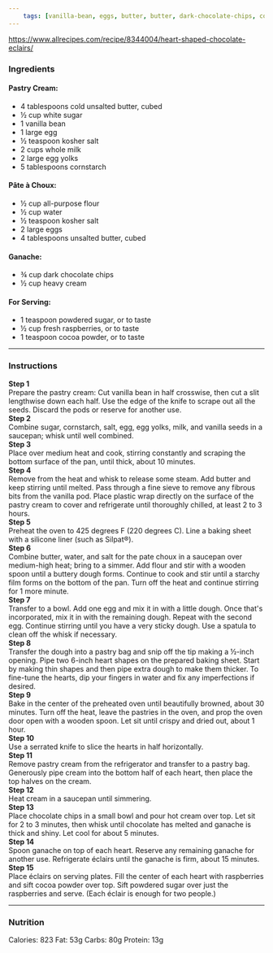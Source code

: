 ```yaml
---
	tags: [vanilla-bean, eggs, butter, butter, dark-chocolate-chips, cocoa-powder, corn, whole-milk, salt, eggs, raspberries, white-sugar, powdered-sugar, all-purpose-flour, eggs, heavy-cream]
---
```


https://www.allrecipes.com/recipe/8344004/heart-shaped-chocolate-eclairs/

### Ingredients

#### Pastry Cream:  
* 4 tablespoons cold unsalted butter, cubed
* ½ cup white sugar
* 1  vanilla bean
* 1 large egg
* ½ teaspoon kosher salt
* 2 cups whole milk
* 2 large egg yolks
* 5 tablespoons cornstarch
#### Pâte à Choux:  
* ½ cup all-purpose flour
* ½ cup water
* ½ teaspoon kosher salt
* 2 large eggs
* 4 tablespoons unsalted butter, cubed
#### Ganache:  
* ¾ cup dark chocolate chips
* ½ cup heavy cream
#### For Serving:  
* 1 teaspoon powdered sugar, or to taste
* ½ cup fresh raspberries, or to taste
* 1 teaspoon cocoa powder, or to taste

---

### Instructions

**Step 1**  
Prepare the pastry cream: Cut vanilla bean in half crosswise, then cut a slit lengthwise down each half. Use the edge of the knife to scrape out all the seeds. Discard the pods or reserve for another use.  
**Step 2**  
Combine sugar, cornstarch, salt, egg, egg yolks, milk, and vanilla seeds in a saucepan; whisk until well combined.  
**Step 3**  
Place over medium heat and cook, stirring constantly and scraping the bottom surface of the pan, until thick, about 10 minutes.  
**Step 4**  
Remove from the heat and whisk to release some steam. Add butter and keep stirring until melted. Pass through a fine sieve to remove any fibrous bits from the vanilla pod. Place plastic wrap directly on the surface of the pastry cream to cover and refrigerate until thoroughly chilled, at least 2 to 3 hours.  
**Step 5**  
Preheat the oven to 425 degrees F (220 degrees C). Line a baking sheet with a silicone liner (such as Silpat®).  
**Step 6**  
Combine butter, water, and salt for the pate choux in a saucepan over medium-high heat; bring to a simmer. Add flour and stir with a wooden spoon until a buttery dough forms. Continue to cook and stir until a starchy film forms on the bottom of the pan. Turn off the heat and continue stirring for 1 more minute.  
**Step 7**  
Transfer to a bowl. Add one egg and mix it in with a little dough. Once that's incorporated, mix it in with the remaining dough. Repeat with the second egg. Continue stirring until you have a very sticky dough. Use a spatula to clean off the whisk if necessary.  
**Step 8**  
Transfer the dough into a pastry bag and snip off the tip making a ½-inch opening. Pipe two 6-inch heart shapes on the prepared baking sheet. Start by making thin shapes and then pipe extra dough to make them thicker. To fine-tune the hearts, dip your fingers in water and fix any imperfections if desired.  
**Step 9**  
Bake in the center of the preheated oven until beautifully browned, about 30 minutes. Turn off the heat, leave the pastries in the oven, and prop the oven door open with a wooden spoon. Let sit until crispy and dried out, about 1 hour.  
**Step 10**  
Use a serrated knife to slice the hearts in half horizontally.  
**Step 11**  
Remove pastry cream from the refrigerator and transfer to a pastry bag. Generously pipe cream into the bottom half of each heart, then place the top halves on the cream.  
**Step 12**  
Heat cream in a saucepan until simmering.  
**Step 13**  
Place chocolate chips in a small bowl and pour hot cream over top. Let sit for 2 to 3 minutes, then whisk until chocolate has melted and ganache is thick and shiny. Let cool for about 5 minutes.  
**Step 14**  
Spoon ganache on top of each heart. Reserve any remaining ganache for another use. Refrigerate éclairs until the ganache is firm, about 15 minutes.  
**Step 15**  
Place éclairs on serving plates. Fill the center of each heart with raspberries and sift cocoa powder over top. Sift powdered sugar over just the raspberries and serve. (Each éclair is enough for two people.)  

---

### Nutrition

Calories: 823  Fat: 53g  Carbs: 80g  Protein: 13g  
